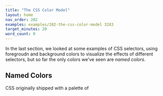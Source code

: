 ```yaml
---
title: "The CSS Color Model"
layout: home
nav_order: 202
examples: examples/202-the-css-color-model 3283
target_minutes: 20
word_count: 0
---
```


In the last section, we looked at some examples of CSS selectors, using foregroudn and background colors to visualize the effects of different selectors, but so far the only colors we've seen are *named colors*.

## Named Colors

CSS originally shipped with a palette of 

